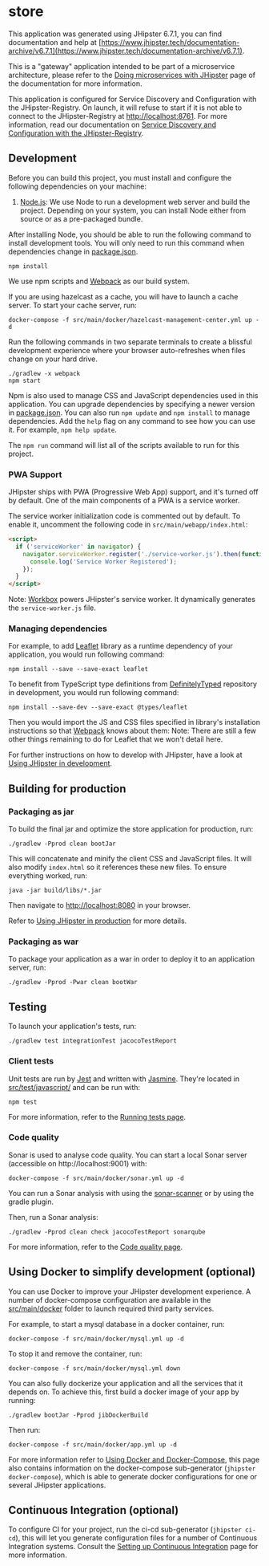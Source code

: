 # store

This application was generated using JHipster 6.7.1, you can find documentation and help at [https://www.jhipster.tech/documentation-archive/v6.7.1](https://www.jhipster.tech/documentation-archive/v6.7.1).

This is a "gateway" application intended to be part of a microservice architecture, please refer to the [Doing microservices with JHipster][] page of the documentation for more information.

This application is configured for Service Discovery and Configuration with the JHipster-Registry. On launch, it will refuse to start if it is not able to connect to the JHipster-Registry at [http://localhost:8761](http://localhost:8761). For more information, read our documentation on [Service Discovery and Configuration with the JHipster-Registry][].

## Development

Before you can build this project, you must install and configure the following dependencies on your machine:

1. [Node.js][]: We use Node to run a development web server and build the project.
   Depending on your system, you can install Node either from source or as a pre-packaged bundle.

After installing Node, you should be able to run the following command to install development tools.
You will only need to run this command when dependencies change in [package.json](package.json).

    npm install

We use npm scripts and [Webpack][] as our build system.

If you are using hazelcast as a cache, you will have to launch a cache server.
To start your cache server, run:

```
docker-compose -f src/main/docker/hazelcast-management-center.yml up -d
```

Run the following commands in two separate terminals to create a blissful development experience where your browser
auto-refreshes when files change on your hard drive.

    ./gradlew -x webpack
    npm start

Npm is also used to manage CSS and JavaScript dependencies used in this application. You can upgrade dependencies by
specifying a newer version in [package.json](package.json). You can also run `npm update` and `npm install` to manage dependencies.
Add the `help` flag on any command to see how you can use it. For example, `npm help update`.

The `npm run` command will list all of the scripts available to run for this project.

### PWA Support

JHipster ships with PWA (Progressive Web App) support, and it's turned off by default. One of the main components of a PWA is a service worker.

The service worker initialization code is commented out by default. To enable it, uncomment the following code in `src/main/webapp/index.html`:

```html
<script>
  if ('serviceWorker' in navigator) {
    navigator.serviceWorker.register('./service-worker.js').then(function() {
      console.log('Service Worker Registered');
    });
  }
</script>
```

Note: [Workbox](https://developers.google.com/web/tools/workbox/) powers JHipster's service worker. It dynamically generates the `service-worker.js` file.

### Managing dependencies

For example, to add [Leaflet][] library as a runtime dependency of your application, you would run following command:

    npm install --save --save-exact leaflet

To benefit from TypeScript type definitions from [DefinitelyTyped][] repository in development, you would run following command:

    npm install --save-dev --save-exact @types/leaflet

Then you would import the JS and CSS files specified in library's installation instructions so that [Webpack][] knows about them:
Note: There are still a few other things remaining to do for Leaflet that we won't detail here.

For further instructions on how to develop with JHipster, have a look at [Using JHipster in development][].

## Building for production

### Packaging as jar

To build the final jar and optimize the store application for production, run:

    ./gradlew -Pprod clean bootJar

This will concatenate and minify the client CSS and JavaScript files. It will also modify `index.html` so it references these new files.
To ensure everything worked, run:

    java -jar build/libs/*.jar

Then navigate to [http://localhost:8080](http://localhost:8080) in your browser.

Refer to [Using JHipster in production][] for more details.

### Packaging as war

To package your application as a war in order to deploy it to an application server, run:

    ./gradlew -Pprod -Pwar clean bootWar

## Testing

To launch your application's tests, run:

    ./gradlew test integrationTest jacocoTestReport

### Client tests

Unit tests are run by [Jest][] and written with [Jasmine][]. They're located in [src/test/javascript/](src/test/javascript/) and can be run with:

    npm test

For more information, refer to the [Running tests page][].

### Code quality

Sonar is used to analyse code quality. You can start a local Sonar server (accessible on http://localhost:9001) with:

```
docker-compose -f src/main/docker/sonar.yml up -d
```

You can run a Sonar analysis with using the [sonar-scanner](https://docs.sonarqube.org/display/SCAN/Analyzing+with+SonarQube+Scanner) or by using the gradle plugin.

Then, run a Sonar analysis:

```
./gradlew -Pprod clean check jacocoTestReport sonarqube
```

For more information, refer to the [Code quality page][].

## Using Docker to simplify development (optional)

You can use Docker to improve your JHipster development experience. A number of docker-compose configuration are available in the [src/main/docker](src/main/docker) folder to launch required third party services.

For example, to start a mysql database in a docker container, run:

    docker-compose -f src/main/docker/mysql.yml up -d

To stop it and remove the container, run:

    docker-compose -f src/main/docker/mysql.yml down

You can also fully dockerize your application and all the services that it depends on.
To achieve this, first build a docker image of your app by running:

    ./gradlew bootJar -Pprod jibDockerBuild

Then run:

    docker-compose -f src/main/docker/app.yml up -d

For more information refer to [Using Docker and Docker-Compose][], this page also contains information on the docker-compose sub-generator (`jhipster docker-compose`), which is able to generate docker configurations for one or several JHipster applications.

## Continuous Integration (optional)

To configure CI for your project, run the ci-cd sub-generator (`jhipster ci-cd`), this will let you generate configuration files for a number of Continuous Integration systems. Consult the [Setting up Continuous Integration][] page for more information.

[jhipster homepage and latest documentation]: https://www.jhipster.tech
[jhipster 6.7.1 archive]: https://www.jhipster.tech/documentation-archive/v6.7.1
[doing microservices with jhipster]: https://www.jhipster.tech/documentation-archive/v6.7.1/microservices-architecture/
[using jhipster in development]: https://www.jhipster.tech/documentation-archive/v6.7.1/development/
[service discovery and configuration with the jhipster-registry]: https://www.jhipster.tech/documentation-archive/v6.7.1/microservices-architecture/#jhipster-registry
[using docker and docker-compose]: https://www.jhipster.tech/documentation-archive/v6.7.1/docker-compose
[using jhipster in production]: https://www.jhipster.tech/documentation-archive/v6.7.1/production/
[running tests page]: https://www.jhipster.tech/documentation-archive/v6.7.1/running-tests/
[code quality page]: https://www.jhipster.tech/documentation-archive/v6.7.1/code-quality/
[setting up continuous integration]: https://www.jhipster.tech/documentation-archive/v6.7.1/setting-up-ci/
[node.js]: https://nodejs.org/
[yarn]: https://yarnpkg.org/
[webpack]: https://webpack.github.io/
[angular cli]: https://cli.angular.io/
[browsersync]: https://www.browsersync.io/
[jest]: https://facebook.github.io/jest/
[jasmine]: https://jasmine.github.io/2.0/introduction.html
[protractor]: https://angular.github.io/protractor/
[leaflet]: https://leafletjs.com/
[definitelytyped]: https://definitelytyped.org/
